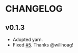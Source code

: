 CHANGELOG
====

v0.1.3
----

 * Adopted yarn.
 * Fixed [#5](github.com/anatoo/gulper/issues/5). Thanks @willhoag!

